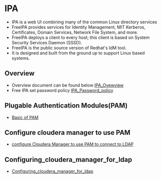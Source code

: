 # IPA
* IPA is a web UI combining many of the common Linux directory services
* FreeIPA provides services for Identity Management, MIT Kerberos, Certificates, Domain Services, Network File System, and more.
* FreeIPA deploys a client to every host; this client is based on System Security Services Daemon (SSSD).
* FreeIPA is the public source version of Redhat's IdM tool.
* It is designed and built from the ground up to support Linux based systems.

## Overview
* Overview document can be found below
[IPA_Ovewview](../documents/mod05_ex01__touring_freeipa.pdf)
* Free IPA set password policy
[IPA_Password_policy](../documents/mod05_ex02__setting_policies_for_ipa.pdf)

## Plugable Authentication Modules(PAM)
* [Basic of PAM](../documents/mod05_ex03__reviewing_plugable_authentication_modules.pdf)

## Configure cloudera manager to use PAM
* [configure Cloudera Manager to use PAM to connect to LDAP](../documents/)

## Configuring_cloudera_manager_for_ldap
* [Configuring_cloudera_manager_for_ldap](../documents/mod08_ex01__configuring_cloudera_manager_for_ldap.pdf)
